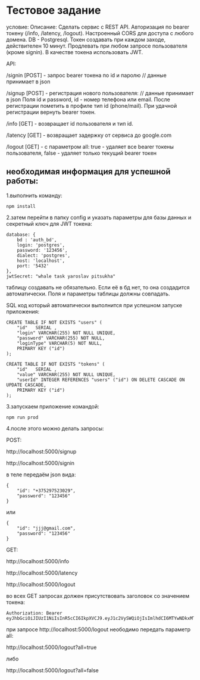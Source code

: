 # Тестовое задание
условие:
Описание: Сделать сервис с REST API. Авторизация по bearer токену (/info, /latency, /logout). 
Настроенный CORS для доступа с любого домена. DB - Postgresql. 
Токен создавать при каждом заходе, действителен 10 минут. 
Продлевать при любом запросе пользователя (кроме signin). 
В качестве токена использовать JWT.

API:

/signin [POST] - запрос bearer токена по id и паролю // данные принимает в json

/signup [POST] - регистрация нового пользователя: // данные принимает в json Поля id и password, id - номер телефона или email. 
После регистрации пометить в профиле тип id (phone/mail). 
При удачной регистрации вернуть bearer токен.

/info [GET] - возвращает id пользователя и тип id.

/latency [GET] - возвращает задержку от сервиса до google.com

/logout [GET] - с параметром all:
    true - удаляет все bearer токены пользователя,
    false - удаляет только текущий bearer токен
    
## необходимая информация для успешной работы:

1.выполнить команду:
```
npm install
```
2.затем перейти в папку config и указать параметры для базы данных и секретный ключ для JWT токена:
```
database: {
    bd : 'auth_bd',
    login: 'postgres',
    password: '123456',
    dialect: 'postgres',
    host: 'localhost',
    port: '5432'
},
jwtSecret: "whale task yaroslav pitsukha"
```
таблицу создавать не обязательно. Если её в бд нет,
то она создадится автоматически. Поля и параметры таблицы должны совпадать.

SQL код который автоматически выполнится при успешном запуске приложения:
```
CREATE TABLE IF NOT EXISTS "users" (
    "id"   SERIAL ,
    "login" VARCHAR(255) NOT NULL UNIQUE,
    "password" VARCHAR(255) NOT NULL, 
    "loginType" VARCHAR(5) NOT NULL, 
    PRIMARY KEY ("id")
);

CREATE TABLE IF NOT EXISTS "tokens" (
    "id"   SERIAL , 
    "value" VARCHAR(255) NOT NULL UNIQUE, 
    "userId" INTEGER REFERENCES "users" ("id") ON DELETE CASCADE ON UPDATE CASCADE,
    PRIMARY KEY ("id")
);
```

3.запускаем приложение командой:
```
npm run prod
``` 
4.после этого можно делать запросы:

POST:

http://localhost:5000/signup

http://localhost:5000/signin

в теле передаём json вида:
```
{
    "id": "+375297523029",
    "password": "123456"
}
```
или
```
{
    "id": "jjj@gmail.com",
    "password": "123456"
}
```

GET:

http://localhost:5000/info

http://localhost:5000/latency

http://localhost:5000/logout

во всех GET запросах должен присутствовать заголовок со значением токена:
```
Authorization: Bearer eyJhbGciOiJIUzI1NiIsInR5cCI6IkpXVCJ9.eyJ1c2VySWQiOjIsImlhdCI6MTYwNDkxMTMwNCwiZXhwIjoxNjA0OTExOTA0fQ.JMGgRWwHTAzewT1qTOhXobqkP_pNFLSO2thb7ALyu2E
```

при запросе http://localhost:5000/logout неободимо
передать параметр all:

http://localhost:5000/logout?all=true

либо
 
http://localhost:5000/logout?all=false
